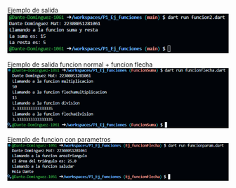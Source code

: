 Ejemplo de salida
![alt text](image.png)

Ejemplo de salida funcion normal + funcion flecha
![alt text](image-1.png)

Ejemplo de funcion con parametros
![alt text](image-2.png)